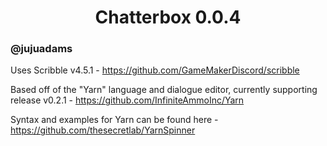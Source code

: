 <h1 align="center">Chatterbox 0.0.4</h1>

### @jujuadams

Uses Scribble v4.5.1 - https://github.com/GameMakerDiscord/scribble

Based off of the "Yarn" language and dialogue editor, currently supporting release v0.2.1 - https://github.com/InfiniteAmmoInc/Yarn

Syntax and examples for Yarn can be found here - https://github.com/thesecretlab/YarnSpinner